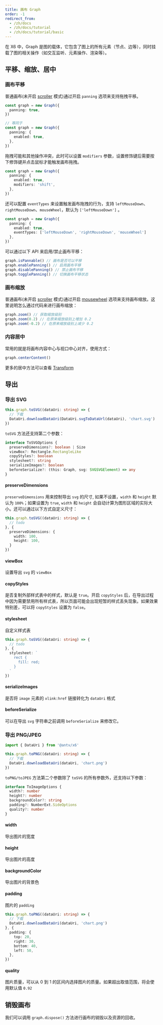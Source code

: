 ```yaml
---
title: 画布 Graph
order: -1
redirect_from:
  - /zh/docs
  - /zh/docs/tutorial
  - /zh/docs/tutorial/basic
---
```


在 X6 中，Graph 是图的载体，它包含了图上的所有元素（节点、边等），同时挂载了图的相关操作（如交互监听、元素操作、渲染等）。

## 平移、缩放、居中

### 画布平移

普通画布(未开启 [scroller](/zh/docs/tutorial/basic/scroller) 模式)通过开启 `panning` 选项来支持拖拽平移。

```ts
const graph = new Graph({
  panning: true,
})

// 等同于
const graph = new Graph({
  panning: {
    enabled: true,
  },
})
```

拖拽可能和其他操作冲突，此时可以设置 `modifiers` 参数，设置修饰键后需要按下修饰键并点击鼠标才能触发画布拖拽。

```ts
const graph = new Graph({
  panning: {
    enabled: true,
    modifiers: 'shift',
  },
})
```

还可以配置 `eventTypes` 来设置触发画布拖拽的行为，支持 `leftMouseDown`、 `rightMouseDown`、`mouseWheel`，默认为 `['leftMouseDown']` 。

```ts
const graph = new Graph({
  panning: {
    enabled: true,
    eventTypes: ['leftMouseDown', 'rightMouseDown', 'mouseWheel']
  },
})
```

可以通过以下 API 来启用/禁止画布平移：

```ts
graph.isPannable() // 画布是否可以平移
graph.enablePanning() // 启用画布平移
graph.disablePanning() // 禁止画布平移
graph.togglePanning() // 切换画布平移状态
```

### 画布缩放

普通画布(未开启 [scroller](/zh/docs/tutorial/basic/scroller) 模式)通过开启 [mousewheel](/zh/docs/tutorial/basic/mousewheel) 选项来支持画布缩放。这里说明怎么通过代码来进行画布缩放：

```ts
graph.zoom() // 获取缩放级别
graph.zoom(0.2) // 在原来缩放级别上增加 0.2
graph.zoom(-0.2) // 在原来缩放级别上减少 0.2
```

### 内容居中

常用的就是将画布内容中心与视口中心对齐，使用方式：

```ts
graph.centerContent()
```

更多的居中方法可以查看 [Transform](/zh/docs/api/graph/transform)

## 导出

### 导出 SVG

```ts
this.graph.toSVG((dataUri: string) => {
  // 下载
  DataUri.downloadDataUri(DataUri.svgToDataUrl(dataUri), 'chart.svg')
})
```

`toSVG` 方法还支持第二个参数：

```ts
interface ToSVGOptions {
  preserveDimensions?: boolean | Size
  viewBox?: Rectangle.RectangleLike
  copyStyles?: boolean
  stylesheet?: string
  serializeImages?: boolean
  beforeSerialize?: (this: Graph, svg: SVGSVGElement) => any
}
```

#### preserveDimensions

`preserveDimensions` 用来控制导出 `svg` 的尺寸, 如果不设置，`width` 和 `height` 默认为 `100%`；如果设置为 `true`, `width` 和 `height` 会自动计算为图形区域的实际大小。还可以通过以下方式自定义尺寸：

```ts
this.graph.toSVG((dataUri: string) => {
  // todo
}, {
  preserveDimensions: {
    width: 100,
    height: 100,
  }
})
```

#### viewBox

设置导出 `svg` 的 `viewBox`

#### copyStyles

是否复制外部样式表中的样式，默认是 `true`。开启 `copyStyles` 后，在导出过程中因为需要禁用所有样式表，所以页面可能会出现短暂的样式丢失现象。如果效果特别差，可以将 `copyStyles` 设置为 `false`。

#### stylesheet

自定义样式表

```ts
this.graph.toSVG((dataUri: string) => {
  // todo
}, {
  stylesheet: `
    rect {
      fill: red;
    }
  ` 
})
```

#### serializeImages

是否将 `image` 元素的 `xlink:href` 链接转化为 `dataUri` 格式

#### beforeSerialize

可以在导出 `svg` 字符串之前调用 `beforeSerialize` 来修改它。

### 导出 PNG/JPEG

```ts
import { DataUri } from '@antv/x6'

this.graph.toPNG((dataUri: string) => {
  // 下载
  DataUri.downloadDataUri(dataUri, 'chart.png')
})
```

`toPNG/toJPEG` 方法第二个参数除了 `toSVG` 的所有参数外，还支持以下参数：

```ts
interface ToImageOptions {
  width?: number
  height?: number
  backgroundColor?: string
  padding?: NumberExt.SideOptions
  quality?: number
}
```

#### width

导出图片的宽度

#### height

导出图片的高度

#### backgroundColor

导出图片的背景色

#### padding

图片的 `padding`

```ts
this.graph.toPNG((dataUri: string) => {
  // 下载
  DataUri.downloadDataUri(dataUri, 'chart.png')
}, {
  padding: {
    top: 20,
    right: 30,
    bottom: 40,
    left: 50,
  },
})
```

#### quality

图片质量，可以从 0 到 1 的区间内选择图片的质量。如果超出取值范围，将会使用默认值 `0.92`


## 销毁画布

我们可以调用 `graph.dispose()` 方法进行画布的销毁以及资源的回收。
